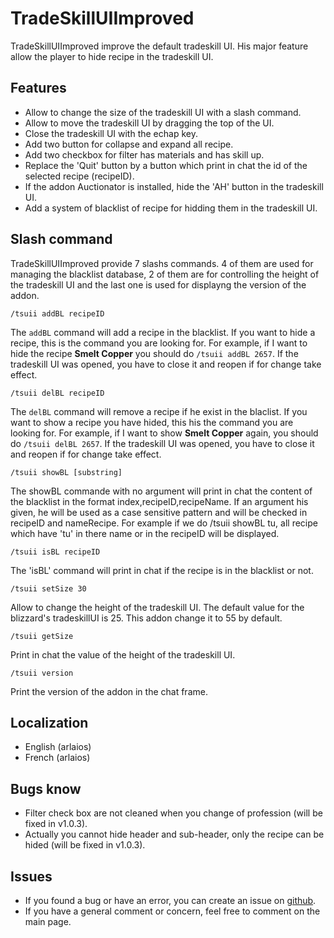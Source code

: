 # TradeSkillUIImproved

TradeSkillUIImproved improve the default tradeskill UI. His major feature allow the player to hide recipe in the tradeskill UI.

## Features

* Allow to change the size of the tradeskill UI with a slash command.
* Allow to move the tradeskill UI by dragging the top of the UI.
* Close the tradeskill UI with the echap key.
* Add two button for collapse and expand all recipe.
* Add two checkbox for filter has materials and has skill up.
* Replace the 'Quit' button by a button which print in chat the id of the selected recipe (recipeID).
* If the addon Auctionator is installed, hide the 'AH' button in the tradeskill UI.
* Add a system of blacklist of recipe for hidding them in the tradeskill UI.

## Slash command

TradeSkillUIImproved provide 7 slashs commands. 4 of them are used for managing the blacklist database, 2 of them are for controlling the height of the tradeskill UI and the last one is used for displayng the version of the addon.

```
/tsuii addBL recipeID
```

The `addBL` command will add a recipe in the blacklist. If you want to hide a recipe, this is the command you are looking for. For example, if I want to hide the recipe **Smelt Copper** you should do `/tsuii addBL 2657`. If the tradeskill UI was opened, you have to close it and reopen if for change take effect.

```
/tsuii delBL recipeID
```

The `delBL` command will remove a recipe if he exist in the blaclist. If you want to show a recipe you have hided, this his the command you are looking for. For example, if I want to show **Smelt Copper** again, you should do `/tsuii delBL 2657`. If the tradeskill UI was opened, you have to close it and reopen if for change take effect.

```
/tsuii showBL [substring]
```

The showBL commande with no argument will print in chat the content of the blacklist in the format index,recipeID,recipeName. If an argument his given, he will be used as a case sensitive pattern and will be checked in recipeID and nameRecipe. For example if we do /tsuii showBL tu, all recipe which have 'tu' in there name or in the recipeID will be displayed.

```
/tsuii isBL recipeID
```

The 'isBL' command will print in chat if the recipe is in the blacklist or not.

```
/tsuii setSize 30
```

Allow to change the height of the tradeskill UI. The default value for the blizzard's tradeskillUI is 25. This addon change it to 55 by default.

```
/tsuii getSize
```

Print in chat the value of the height of the tradeskill UI.

```
/tsuii version
```

Print the version of the addon in the chat frame.

## Localization

* English (arlaios)
* French (arlaios)

## Bugs know

* Filter check box are not cleaned when you change of profession (will be fixed in v1.0.3).
* Actually you cannot hide header and sub-header, only the recipe can be hided (will be fixed in v1.0.3).

## Issues

* If you found a bug or have an error, you can create an issue on [github](https://github.com/lamboley/TradeSkillUIImproved/issues).
* If you have a general comment or concern, feel free to comment on the main page.
